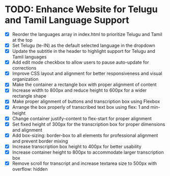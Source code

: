 # TODO: Enhance Website for Telugu and Tamil Language Support

- [x] Reorder the languages array in index.html to prioritize Telugu and Tamil at the top
- [x] Set Telugu (te-IN) as the default selected language in the dropdown
- [x] Update the subtitle in the header to highlight support for Telugu and Tamil languages
- [x] Add edit mode checkbox to allow users to pause auto-update for corrections
- [x] Improve CSS layout and alignment for better responsiveness and visual organization
- [x] Make the container a rectangle box with proper alignment of content
- [x] Increase width to 800px and reduce height to 600px for a wider rectangle shape
- [x] Make proper alignment of buttons and transcription box using Flexbox
- [x] Arrange the box properly of transcribed text box using flex: 1 and min-height
- [x] Change container justify-content to flex-start for proper alignment
- [x] Set fixed height of 300px for the transcription box for proper dimensions and alignment
- [x] Add box-sizing: border-box to all elements for professional alignment and prevent border mixing
- [x] Increase transcription box height to 400px for better usability
- [x] Increase container height to 800px to accommodate larger transcription box
- [x] Remove scroll for transcript and increase textarea size to 500px with overflow: hidden
